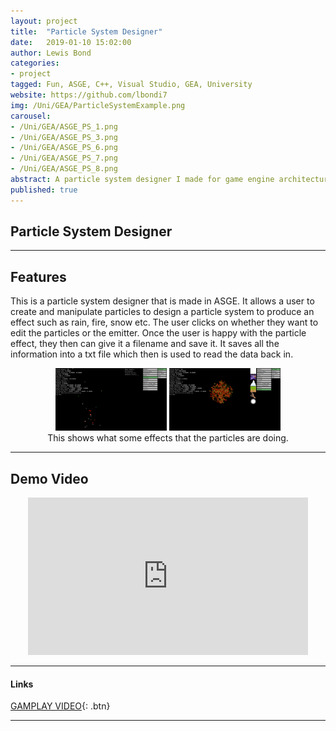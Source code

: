 ```yaml
---
layout: project
title:  "Particle System Designer"
date:   2019-01-10 15:02:00
author: Lewis Bond
categories: 
- project
tagged: Fun, ASGE, C++, Visual Studio, GEA, University
website: https://github.com/lbondi7
img: /Uni/GEA/ParticleSystemExample.png
carousel:
- /Uni/GEA/ASGE_PS_1.png
- /Uni/GEA/ASGE_PS_3.png
- /Uni/GEA/ASGE_PS_6.png
- /Uni/GEA/ASGE_PS_7.png
- /Uni/GEA/ASGE_PS_8.png
abstract: A particle system designer I made for game engine architecture
published: true
---
```


## Particle System Designer

---

## Features

This is a particle system designer that is made in ASGE. It allows a user to create and manipulate particles to design a particle system to produce an effect such as rain, fire, snow etc. The user clicks on whether they want to edit the particles or the emitter. Once the user is happy with the particle effect, they then can give it a filename and save it. It saves all the information into a txt file which then is used to read the data back in.

<center>
<figure class = "half">
    <a href="/assets/img/project/Uni/GEA/ASGE_PS_2.png"><img src="/assets/img/project/Uni/GEA/ASGE_PS_2.png" height="100"></a>
      <a href="/assets/img/project/Uni/GEA/ASGE_PS_5.png"><img src="/assets/img/project/Uni/GEA/ASGE_PS_5.png" height="100"></a>
    <figcaption>This shows what some effects that the particles are doing.</figcaption>
</figure>
</center>

---

## Demo Video

<p style="text-align: center">
<iframe width="448" height="252" src="https://www.youtube.com/embed/4_7P505BYMY" frameborder="0" allow="accelerometer; autoplay; encrypted-media; gyroscope; picture-in-picture" allowfullscreen></iframe>
</p>

---

#### Links

[GAMPLAY VIDEO](https://www.youtube.com/embed/4_7P505BYMY){: .btn}

---
